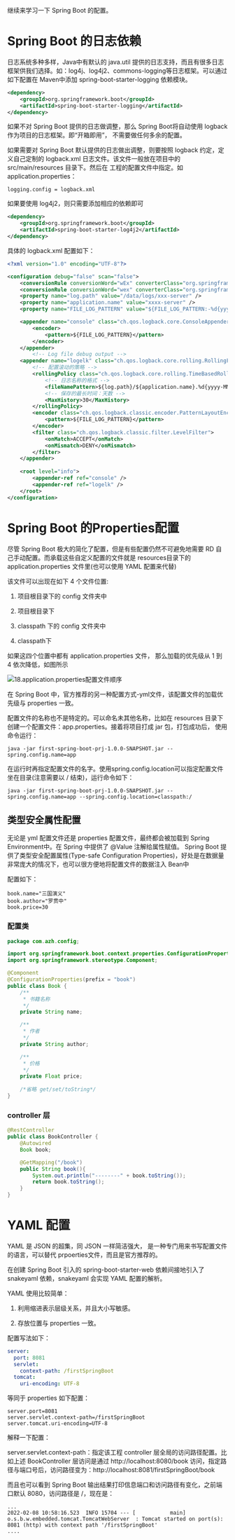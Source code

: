继续来学习一下 Spring Boot 的配置。

# Spring Boot 的日志依赖

日志系统多种多样，Java中有默认的 java.util 提供的日志支持，而且有很多日志框架供我们选择。如：log4j、log4j2、commons-logging等日志框架。可以通过如下配置在 Maven中添加 spring-boot-starter-logging 依赖模块。

```xml
<dependency>
    <groupId>org.springframework.boot</groupId>
    <artifactId>spring-boot-starter-logging</artifactId>
</dependency>
```
如果不对 Spring Boot 提供的日志做调整，那么 Spring Boot将自动使用 logback 作为项目的日志框架。即“开箱即用”， 不需要做任何多余的配置。

如果需要对 Spring Boot 默认提供的日志做出调整，则要按照 logback 约定，定义自己定制的 logback.xml 日志文件。该文件一般放在项目中的 src/main/resources 目录下。然后在 工程的配置文件中指定。如 application.properties：

```properties
logging.config = logback.xml
```

如果要使用 log4j2，则只需要添加相应的依赖即可

```xml
<dependency>
    <groupId>org.springframework.boot</groupId>
    <artifactId>spring-boot-starter-log4j2</artifactId>
</dependency>
```
具体的 logback.xml 配置如下：

```xml
<?xml version="1.0" encoding="UTF-8"?>

<configuration debug="false" scan="false">
    <conversionRule conversionWord="wEx" converterClass="org.springframework.boot.logging.logback.ExtendedWhitespaceThrowableProxyConverter" />
    <conversionRule conversionWord="wex" converterClass="org.springframework.boot.logging.logback.WhitespaceThrowableProxyConverter" />
    <property name="log.path" value="/data/logs/xxx-server" />
    <property name="application.name" value="xxxx-server" />
    <property name="FILE_LOG_PATTERN" value="${FILE_LOG_PATTERN:-%d{yyyy-MM-dd HH:mm:ss.SSS} ${LOG_LEVEL_PATTERN:-%5p} ${PID:- } --- [%t] %-40.40logger{39} : %m%n${LOG_EXCEPTION_CONVERSION_WORD:-%wEx}}"/>

    <appender name="console" class="ch.qos.logback.core.ConsoleAppender">
        <encoder>
            <pattern>${FILE_LOG_PATTERN}</pattern>
        </encoder>
    </appender>
        <!-- Log file debug output -->
    <appender name="logelk" class="ch.qos.logback.core.rolling.RollingFileAppender">
        <!-- 配置滚动的策略 -->
        <rollingPolicy class="ch.qos.logback.core.rolling.TimeBasedRollingPolicy">
            <!-- 日志名称的格式 -->
            <fileNamePattern>${log.path}/${application.name}.%d{yyyy-MM-dd}.log</fileNamePattern>
            <!-- 保存的最长时间：天数 -->
            <MaxHistory>30</MaxHistory>
        </rollingPolicy>
        <encoder class="ch.qos.logback.classic.encoder.PatternLayoutEncoder">
            <pattern>${FILE_LOG_PATTERN}</pattern>
        </encoder>
        <filter class="ch.qos.logback.classic.filter.LevelFilter">
            <onMatch>ACCEPT</onMatch>
            <onMismatch>DENY</onMismatch>
        </filter>
    </appender>
    
    <root level="info">
        <appender-ref ref="console" />
        <appender-ref ref="logelk" />
    </root>
</configuration>
```

# Spring Boot 的Properties配置

尽管 Spring Boot 极大的简化了配置，但是有些配置仍然不可避免地需要 RD 自己手动配置。而承载这些自定义配置的文件就是 resources目录下的 application.properties 文件里(也可以使用 YAML 配置来代替)

该文件可以出现在如下 4 个文件位置:

1. 项目根目录下的 config 文件夹中

2. 项目根目录下

3. classpath 下的 config 文件夹中

4. classpath下

如果这四个位置中都有 application.properties 文件， 那么加载的优先级从 1 到 4 依次降低，如图所示

![18.application.properties配置文件顺序](../图片/18.application.properties配置文件顺序.png)

在 Spring Boot 中，官方推荐的另一种配置方式-yml文件，该配置文件的加载优先级与 properties 一致。

配置文件的名称也不是特定的。可以命名未其他名称，比如在 resources 目录下创建一个配置文件：app.properties。接着将项目打成 jar 包，打包成功后，
使用命令运行：

```shell
java -jar first-spring-boot-prj-1.0.0-SNAPSHOT.jar --spring.config.name=app
```
在运行时再指定配置文件的名字。使用spring.config.location可以指定配置文件坐在目录(注意需要以 / 结束)，运行命令如下：

```shell
java -jar first-spring-boot-prj-1.0.0-SNAPSHOT.jar --spring.config.name=app --spring.config.location=classpath:/
```

## 类型安全属性配置

无论是 yml 配置文件还是 properties 配置文件，最终都会被加载到 Spring Environment中。在 Spring 中提供了 @Value 注解给属性赋值。
Spring Boot 提供了类型安全配置属性(Type-safe Configuration Properties)，好处是在数据量非常庞大的情况下，也可以很方便地将配置文件的数据注入
Bean中

配置如下：

```properties
book.name="三国演义"
book.author="罗贯中"
book.price=30
```

### 配置类

````java
package com.azh.config;

import org.springframework.boot.context.properties.ConfigurationProperties;
import org.springframework.stereotype.Component;

@Component
@ConfigurationProperties(prefix = "book")
public class Book {
    /**
     * 书籍名称
     */
    private String name;

    /**
     * 作者
     */
    private String author;

    /**
     * 价格
     */
    private Float price;
    
    /*省略 get/set/toString*/
}
````
### controller 层

```java
@RestController
public class BookController {
    @Autowired
    Book book;

    @GetMapping("/book")
    public String book(){
        System.out.println("--------" + book.toString());
        return book.toString();
    }
}
```
# YAML 配置

YAML 是 JSON 的超集，同 JSON 一样简洁强大， 是一种专门用来书写配置文件的语言，可以替代 prpoerties文件，而且是官方推荐的。

在创建 Spring Boot 引入的 spring-boot-starter-web 依赖间接地引入了 snakeyaml 依赖，snakeyaml 会实现 YAML 配置的解析。

YAML 使用比较简单：

1. 利用缩进表示层级关系，并且大小写敏感。

2. 存放位置与 properties 一致。

配置写法如下：

```yaml
server:
  port: 8081
  servlet:
    context-path: /firstSpringBoot
  tomcat:
    uri-encoding: UTF-8
```
等同于 properties 如下配置：

```properties
server.port=8081
server.servlet.context-path=/firstSpringBoot
server.tomcat.uri-encoding=UTF-8
```

解释一下配置：

server.servlet.context-path：指定该工程 controller 层全局的访问路径配置。比如上述 BookController 层访问是通过
http://localhost:8080/book 访问，指定路径与端口号后，访问路径变为：http://localhost:8081/firstSpringBoot/book

而且也可以看到 Spring Boot 输出结果打印信息端口和访问路径有变化，之前端口默认 8080，访问路径是 /，现在是：

```text
...
2022-02-08 10:58:16.523  INFO 15704 --- [           main] o.s.b.w.embedded.tomcat.TomcatWebServer  : Tomcat started on port(s): 8081 (http) with context path '/firstSpringBoot'
....
```
















